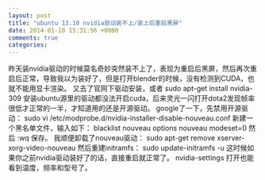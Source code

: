 ```yaml
---
layout: post
title: "ubuntu 13.10 nvidia驱动装不上/装上后重启黑屏"
date: 2014-01-10 15:31:56 +0800
comments: true
categories: 
---
```

昨天装nvidia驱动的时候莫名奇妙突然装不上了，表现为重启后黑屏，然后再次重启后正常，导致我以为装好了，但是打开blender的时候，没有检测到CUDA，也就不能用显卡渲染。
又去了官网下驱动安装，或者 sudo apt-get install nvidia-309 安装ubuntu源里的驱动都没法开启cuda，后来灵光一闪打开dota2发现帧率很低才正常的一半，才知道用的还是开源驱动。
google了一下，先禁用开源驱动：
    sudo vi /etc/modprobe.d/nvidia-installer-disable-nouveau.conf
新建一个黑名单文件，输入如下：
    blacklist nouveau
    options nouveau modeset=0
然后 :wq 保存。
我顺便卸载了nouveau驱动：
    sudo apt-get remove xserver-xorg-video-nouveau
然后重建initramfs：
    sudo update-initramfs -u
这时候如果你之前nvidia驱动装好了的话，直接重启就正常了。
nvidia-settings 打开也能看到温度，频率和型号了。

